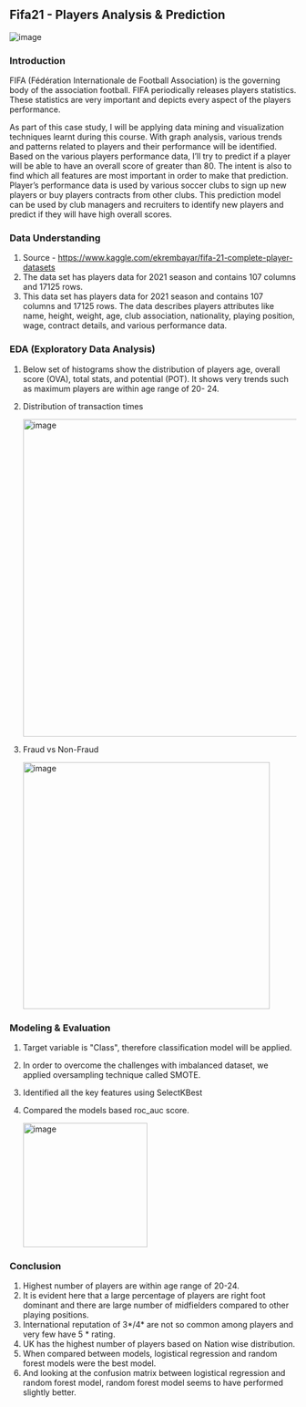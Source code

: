 ## Fifa21 - Players Analysis & Prediction 

![image](https://user-images.githubusercontent.com/44445092/125036466-a4b4fa80-e058-11eb-801f-6d4d49780e7a.png)

### Introduction

FIFA (Fédération Internationale de Football Association) is the governing body of the association football. FIFA periodically releases players statistics. These statistics are very important and depicts every aspect of the players performance.

As part of this case study, I will be applying data mining and visualization techniques learnt during this course. With graph analysis, various trends and patterns related to players and their performance will be identified. Based on the various players performance data, I’ll try to predict if a player will be able to have an overall score of greater than 80. The intent is also to find which all features are most important in order to make that prediction. Player’s performance data is used by various soccer clubs to sign up new players or buy players contracts from other clubs. This prediction model can be used by club managers and recruiters to identify new players and predict if they will have high overall scores.

### Data Understanding

1. Source - https://www.kaggle.com/ekrembayar/fifa-21-complete-player-datasets
2. The data set has players data for 2021 season and contains 107 columns and 17125 rows.
3. This data set has players data for 2021 season and contains 107 columns and 17125 rows. The data describes players attributes like name, height, weight, age, club association, nationality, playing position, wage, contract details, and various performance data.

### EDA (Exploratory Data Analysis)

1. Below set of histograms show the distribution of players age, overall score (OVA), total stats, and potential (POT). It shows very trends such as maximum players are within age range of 20- 24.

      

2. Distribution of transaction times

    <img width="557" alt="image" src="https://user-images.githubusercontent.com/44445092/124867696-2ab34180-df84-11eb-8817-c997c49d9f96.png">

3. Fraud vs Non-Fraud
  
    <img width="433" alt="image" src="https://user-images.githubusercontent.com/44445092/124867723-37379a00-df84-11eb-9db9-6cd02bd9fdd0.png">


### Modeling & Evaluation

1. Target variable is "Class", therefore classification model will be applied. 
2. In order to overcome the challenges with imbalanced dataset, we applied oversampling technique called SMOTE. 
3. Identified all the key features using SelectKBest
4. Compared the models based roc_auc score. 

    <img width="218" alt="image" src="https://user-images.githubusercontent.com/44445092/124868006-bfb63a80-df84-11eb-843c-85512e616701.png">

### Conclusion

1. Highest number of players are within age range of 20-24.
2. It is evident here that a large percentage of players are right foot dominant and there are large number of midfielders compared to other playing positions.
3. International reputation of 3*/4* are not so common among players and very few have 5 * rating.
4. UK has the highest number of players based on Nation wise distribution.
5. When compared between models, logistical regression and random forest models were the best model.
6. And looking at the confusion matrix between logistical regression and random forest model, random forest model seems to have performed slightly better.
